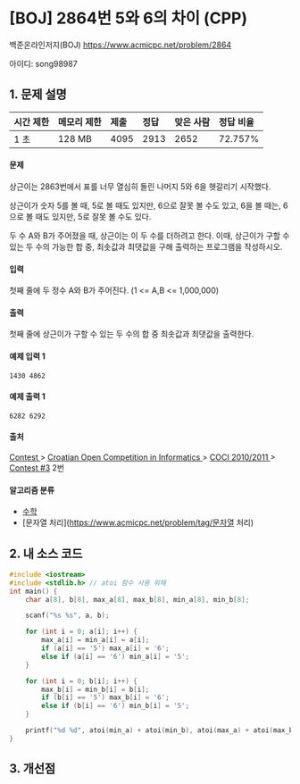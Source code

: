 # [BOJ] 2864번 5와 6의 차이 (CPP)

백준온라인저지(BOJ) https://www.acmicpc.net/problem/2864

아이디: song98987



## 1. 문제 설명

| 시간 제한 | 메모리 제한 | 제출 | 정답 | 맞은 사람 | 정답 비율 |
| :-------- | :---------- | :--- | :--- | :-------- | :-------- |
| 1 초      | 128 MB      | 4095 | 2913 | 2652      | 72.757%   |

#### 문제

상근이는 2863번에서 표를 너무 열심히 돌린 나머지 5와 6을 헷갈리기 시작했다.

상근이가 숫자 5를 볼 때, 5로 볼 때도 있지만, 6으로 잘못 볼 수도 있고, 6을 볼 때는, 6으로 볼 때도 있지만, 5로 잘못 볼 수도 있다.

두 수 A와 B가 주어졌을 때, 상근이는 이 두 수를 더하려고 한다. 이때, 상근이가 구할 수 있는 두 수의 가능한 합 중, 최솟값과 최댓값을 구해 출력하는 프로그램을 작성하시오.

#### 입력

첫째 줄에 두 정수 A와 B가 주어진다. (1 <= A,B <= 1,000,000)

#### 출력

첫째 줄에 상근이가 구할 수 있는 두 수의 합 중 최솟값과 최댓값을 출력한다.



#### 예제 입력 1

```
1430 4862
```

#### 예제 출력 1

```
6282 6292
```



#### 출처

[Contest ](https://www.acmicpc.net/category/45)> [Croatian Open Competition in Informatics ](https://www.acmicpc.net/category/17)> [COCI 2010/2011 ](https://www.acmicpc.net/category/20)> [Contest #3](https://www.acmicpc.net/category/detail/77) 2번

#### 알고리즘 분류

- [수학](https://www.acmicpc.net/problem/tag/수학)
- [문자열 처리](https://www.acmicpc.net/problem/tag/문자열 처리)



## 2. 내 소스 코드

```C++
#include <iostream>
#include <stdlib.h> // atoi 함수 사용 위해
int main() {
	char a[8], b[8], max_a[8], max_b[8], min_a[8], min_b[8];

	scanf("%s %s", a, b);

	for (int i = 0; a[i]; i++) {
		max_a[i] = min_a[i] = a[i];
		if (a[i] == '5') max_a[i] = '6';
		else if (a[i] == '6') min_a[i] = '5';
	}

	for (int i = 0; b[i]; i++) {
		max_b[i] = min_b[i] = b[i];
		if (b[i] == '5') max_b[i] = '6';
		else if (b[i] == '6') min_b[i] = '5';
	}

	printf("%d %d", atoi(min_a) + atoi(min_b), atoi(max_a) + atoi(max_b));
}
```



## 3. 개선점

